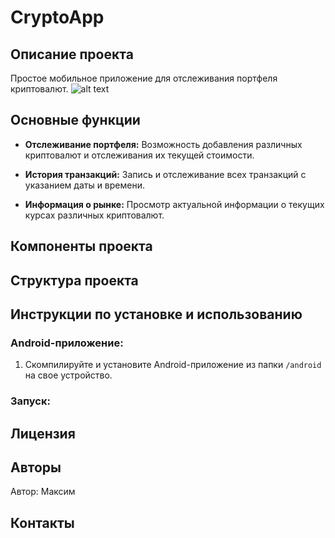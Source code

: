 # CryptoApp

## Описание проекта

Простое мобильное приложение для отслеживания портфеля криптовалют.
![alt text](https://i.imgur.com/DH9M3ND.jpeg)

## Основные функции

- **Отслеживание портфеля:** Возможность добавления различных криптовалют и отслеживания их текущей стоимости.

- **История транзакций:** Запись и отслеживание всех транзакций с указанием даты и времени.

- **Информация о рынке:** Просмотр актуальной информации о текущих курсах различных криптовалют.
  
## Компоненты проекта

## Структура проекта

## Инструкции по установке и использованию

### Android-приложение:

1. Скомпилируйте и установите Android-приложение из папки `/android` на свое устройство.

### Запуск:

## Лицензия

## Авторы

Автор: Максим

## Контакты
